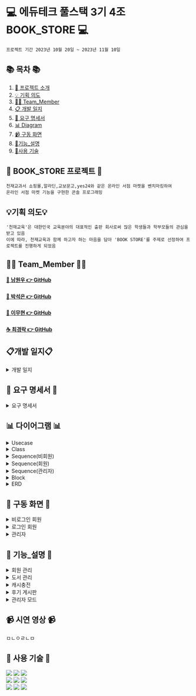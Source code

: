 #  💻 에듀테크 풀스택 3기 4조 BOOK_STORE 💻
```bash
프로젝트 기간 2023년 10월 20일 ~ 2023년 11월 10일
```
## 📚 목차 📚

1. [📖 프로젝트 소개](#-book_store-프로젝트-)
2. [💡 기획 의도](#기획-의도)
3. [🙋‍♀️ Team_Member](#EF%B8%8F-team_member-%EF%B8%8F)
4. [📋 개발 일지](#개발-일지)
5. [📂 요구 명세서](#%EF%B8%8F-diagram-%EF%B8%8F)
6. [📊 Diagram](#-다이어그램-)
7. [📹 구동 화면](#-구동-화면-)
8. [📝기능_설명](#-기능_설명-)
9. [🔨사용 기술](#-사용-기술-)
   
      
## 📖 BOOK_STORE 프로젝트 📖
```bash프로젝트 소개
천재교과서 쇼핑몰,알라딘,교보문고,yes24와 같은 온라인 서점 마켓을 벤치마킹하여
온라인 서점 마켓 기능을 구현한 콘솔 프로그래밍
```
## 💡기획 의도💡
```
'천재교육'은 대한민국 교육분야의 대표적인 출판 회사로써 많은 학생들과 학부모들의 관심을 받고 있음
이에 따라, 천재교육과 함께 하고자 하는 마음을 담아 'BOOK STORE'를 주제로 선정하여 프로젝트를 진행하게 되었음
```

## 🙋‍♀️ Team_Member 🙋‍♀️

#### [🌱 남원우 👉 GitHub](https://github.com/wwnoov)
#### [🎵 박석은 👉 GitHub](https://github.com/seokeunpark)
#### [🧟 이무현 👉 GitHub](https://github.com/LMH9999)
#### [☕ 최경락 👉 GitHub](https://github.com/raknrak)

## 📋개발 일지📋
<details><summary>개발 일지</summary>
   
![개발일지](https://github.com/wwnoov/Team_ProJect/assets/145524959/02abd97a-26c8-4e52-ba7a-9e85c5d4b296)
</details>

## 📂 요구 명세서 📂

<details><summary>요구 명세서</summary>

  <img src="https://github.com/wwnoov/Team_ProJect/blob/main/%ED%9A%8C%EC%9D%98%EB%A1%9D/%EC%9A%94%EA%B5%AC%EB%AA%85%EC%84%B8%EC%84%9C.png">
</details>

## 📊 다이어그램 📊

<details><summary>Usecase</summary>
<img src="https://github.com/wwnoov/Team_ProJect/blob/main/%ED%9A%8C%EC%9D%98%EB%A1%9D/4%EC%B0%A8%ED%9A%8C%EC%9D%98%EB%A1%9D/%EC%9C%A0%EC%8A%A4%EC%BC%80%EC%9D%B4%EC%8A%A42.png">
</details>

<details><summary>Class</summary>
  
<img src="https://github.com/seokeunpark/Team_ProJect/assets/145525099/5350cac5-b8af-48d6-b732-17e886037df0">

</details>
<details><summary>Sequence(비회원)</summary>
    
<img src="https://github.com/seokeunpark/Team_ProJect/assets/145525099/b479afc3-e8f9-4ee9-be58-9f7ae4927553">

</details>

</details>
<details><summary>Sequence(회원)</summary>
    
<img src="https://github.com/seokeunpark/Team_ProJect/assets/145525099/76d38c0d-66aa-45b3-846b-07972275234c">

</details>

</details>
<details><summary>Sequence(관리자)</summary>
    
<img src="https://github.com/seokeunpark/Team_ProJect/assets/145525099/a9dc285b-1a93-4886-9d32-edbba7e26783">

</details>

<details><summary>Block</summary>
    
<img src="https://github.com/seokeunpark/Team_ProJect/assets/145525099/26862a15-f0d3-4763-b8a4-fb26e16cd364">
    
</details>

<details><summary>ERD</summary>
<img src="https://github.com/seokeunpark/Team_ProJect/assets/145525099/824d1422-3be9-4b6e-90f2-78357c942dbe">
    
</details>

## 📃 구동 화면 📃

<details><summary>비로그인 회원</summary>
   
![일반회원](https://user-images.githubusercontent.com/145524959/280589563-33cc394a-bcfe-41e9-b6ab-49863de391c8.gif)
</details>
    
<details><summary>로그인 회원</summary>
    
![일반회원](https://github.com/wwnoov/Team_ProJect/assets/145524959/33cc394a-bcfe-41e9-b6ab-49863de391c8)

</details>

<details><summary>관리자</summary>
    
![일반회원](https://github.com/wwnoov/Team_ProJect/assets/145524959/33cc394a-bcfe-41e9-b6ab-49863de391c8)

</details>


## 📝 기능_설명 📝
<details><summary>회원 관리
</summary>
   
[- 회원 가입시 중복 아이디 체크](https://github.com/wwnoov/Team_ProJect/blob/3d71db7397e3876ed22a09574323a7d3f5cff59e/Team_BookStore/src/BookStore.java#L1472C9-L1493C17)
<br/>
<img src="https://github.com/wwnoov/Team_ProJect/assets/145524959/27c7aff1-5231-485a-b1f3-1d8065977024" width="350px" height="150px">

<br/>

[- 관리자 아이디 가입 불가](https://github.com/wwnoov/Team_ProJect/blob/3d71db7397e3876ed22a09574323a7d3f5cff59e/Team_BookStore/src/BookStore.java#L1464C13-L1467C23")
<br/>
<img src="https://github.com/wwnoov/Team_ProJect/assets/145524959/243eba1e-7776-4a65-ae96-3d82f29b6fae" width="350px" height="150px">

<br/>

[- 로그인 시 비밀번호 오류 3회 시 로그인 불가](https://github.com/wwnoov/Team_ProJect/blob/3d71db7397e3876ed22a09574323a7d3f5cff59e/Team_BookStore/src/BookStore.java#L132C5-L188C17)
<br/>
<img src="https://github.com/wwnoov/Team_ProJect/assets/145524959/dbd6b9aa-e51c-4101-8db7-8b0347b20dda" width="350px" height="150px">

<br/>
</details>

<details><summary>도서 관리
</summary>
- 도서 조회 · 구매 <br/>
- 도서 구매 시 재고 감소<br/>
- 추천 도서 <br/>
</details>

<details><summary>캐시충전
</summary>
- 캐시충전 <br/>
- 영수증 <br/>
</details>

<details><summary>후기 게시판
</summary>
   
[- 후기 게시글 등록](https://github.com/wwnoov/Team_ProJect/blob/4746ae41dc91a54c0eb54f17055d513a52899c29/Team_BookStore/src/BookStore.java#L271C5-L309C6) 
<br/>

<img src="https://github.com/wwnoov/OC_Team_ProJect/assets/145524959/902f811a-c90e-4c57-a7d7-7d815b0fa7ce" width="500" height="250">

<br/>

[- 후기 게시글 상세 읽기](https://github.com/wwnoov/Team_ProJect/blob/4746ae41dc91a54c0eb54f17055d513a52899c29/Team_BookStore/src/BookStore.java#L476C5-L494C6)

<br/>
<img src="https://github.com/wwnoov/OC_Team_ProJect/assets/145524959/55cac440-02b5-4c99-9059-be8eabe8e39e" width="500" height="250">

<br/>

[- 후기 게시글 수정/삭제](https://github.com/wwnoov/Team_ProJect/blob/4746ae41dc91a54c0eb54f17055d513a52899c29/Team_BookStore/src/BookStore.java#L437C5-L471C21)

<br/>
<img src="https://github.com/wwnoov/OC_Team_ProJect/assets/145524959/e1828fb5-733a-4fde-81b9-60fe138a68dc" width="500" height="250">
<br/>

</details>


<details><summary>관리자 모드
</summary>
- 관리자 로그인 <br/>
- 관리자 새책 추가 <br/>
- 관리자 게시판관리 <br/>
- 관리자 이달의 도서 <br/>
</details>

## 📹 시연 영상 📹
   ㅁㄴㅇㄹㄴㅁ

## 🔨 사용 기술 🔨
<div>
<img src="https://img.shields.io/badge/JAVA-C01818?style=flat-square&logo=coffeescript&logoColor=white" />
<img src="https://img.shields.io/badge/MySQL-4479A1?style=flat&logo=MySQL&logoColor=white" />
<img src="https://img.shields.io/badge/MariaDB-003545?style=flat&logo=MariaDB&logoColor=white" />
<br>
<img src="https://img.shields.io/badge/IntelliJ-000000?style=flat-square&logo=intellijidea&logoColor=white" />
<img src="https://img.shields.io/badge/Slack-4A154B?style=flat-square&logo=slack&logoColor=white" />
<img src="https://img.shields.io/badge/StarUML-E25A1C?style=flat-square&logo=apachespark&logoColor=white" />
<br>
<img src="https://img.shields.io/badge/GitHub-181717?style=flat-square&logo=GitHub&logoColor=white" />
<img src="https://img.shields.io/badge/Git-F05032?style=flat-square&logo=git&logoColor=white" />
<img src="https://img.shields.io/badge/Sourcetree-0052CC?style=flat-square&logo=Sourcetree&logoColor=blue" />
<br>

</div>


